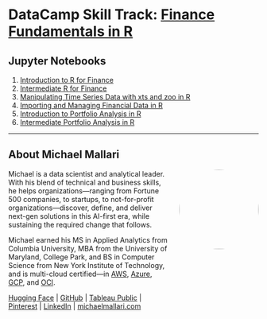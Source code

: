 # DataCamp Skill Track: <a href="https://app.datacamp.com/learn/skill-tracks/finance-fundamentals-in-r" target="_blank">Finance Fundamentals in R</a>

## Jupyter Notebooks

1. [Introduction to R for Finance](https://gist.github.com/michaelmallari/5761ec6d22dd1187677286c1c1f86a2b)
1. [Intermediate R for Finance](https://gist.github.com/michaelmallari/a5b5171fafa5bc6cc94b3875222fb088)
1. [Manipulating Time Series Data with xts and zoo in R](https://gist.github.com/michaelmallari/03c29a46f2b8a185a62fe69b04d508b8)
1. [Importing and Managing Financial Data in R](https://gist.github.com/michaelmallari/4ebc568649d14d86224796fb6a757ce6)
1. [Introduction to Portfolio Analysis in R](https://gist.github.com/michaelmallari/35d4eb883028f886f04b8c20a8f1a3ad)
1. [Intermediate Portfolio Analysis in R](https://gist.github.com/michaelmallari/e16254ab1e8b2b82cf9e416eb2cce3e2)
 
---

## About Michael Mallari

<img src="https://www.michaelmallari.com/img/headshot.jpg" width="160" height="160" align="right" style="margin: 0px 0px 160px 20px; border-radius: 50%;" />

Michael is a data scientist and analytical leader. With his blend of technical and business skills, he helps organizations—ranging from Fortune 500 companies, to startups, to not-for-profit organizations—discover, define, and deliver next-gen solutions in this AI-first era, while sustaining the required change that follows.

Michael earned his MS in Applied Analytics from Columbia University, MBA from the University of Maryland, College Park, and BS in Computer Science from New York Institute of Technology, and is multi-cloud certified—in [AWS](https://www.credly.com/users/michaelmallari-aws/), [Azure](https://learn.microsoft.com/en-us/users/michaelmallari/transcript/d8y8qb862lwpq81?tab=credentials-tab), [GCP](https://www.credential.net/profile/michaelmallari/), and [OCI](https://catalog-education.oracle.com/pls/apex/f?p=1010:1:::::P1_ARG_KEY:DMXBN194626FGqS4195NGec).

[Hugging Face](https://huggingface.co/michaelmallari)  |  [GitHub](https://github.com/michaelmallari)  |   [Tableau Public](https://public.tableau.com/profile/michaelmallari/)  |  [Pinterest](https://www.pinterest.com/michaelmallari/)  |  [LinkedIn](https://www.linkedin.com/in/mmallari/) |  [michaelmallari.com](https://www.michaelmallari.com/)

